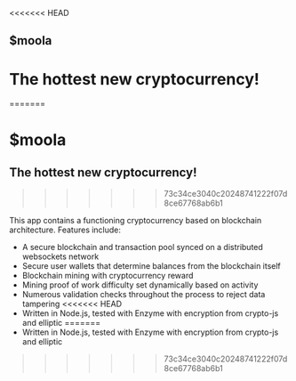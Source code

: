 <<<<<<< HEAD
## $moola
# The hottest new cryptocurrency!
=======
# $moola
## The hottest new cryptocurrency!
>>>>>>> 73c34ce3040c20248741222f07d8ce67768ab6b1

This app contains a functioning cryptocurrency based on blockchain architecture.
Features include:

 - A secure blockchain and transaction pool synced on a distributed websockets network
 - Secure user wallets that determine balances from the blockchain itself
 - Blockchain mining with cryptocurrency reward
 - Mining proof of work difficulty set dynamically based on activity
 - Numerous validation checks throughout the process to reject data tampering
<<<<<<< HEAD
 - Written in Node.js, tested with Enzyme with encryption from crypto-js and elliptic
=======
 - Written in Node.js, tested with Enzyme with encryption from crypto-js and elliptic
>>>>>>> 73c34ce3040c20248741222f07d8ce67768ab6b1
